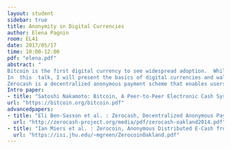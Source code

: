 ```yaml
---
layout: student
sidebar: true
title: Anonymity in Digital Currencies
author: Elena Pagnin
room: EL41
date: 2017/05/17
time: 10:00-12:00
pdf: "elena.pdf"
abstract: "
Bitcoin is the first digital currency to see widespread adoption.  While  payments  are  conducted  between  pseudonyms, Bitcoin  cannot  offer  strong  privacy  guarantees:  payment  transactions   are   recorded   in   a   public   decentralized   ledger, from which  much  information  can  be  deduced.  Zerocoin  tackles  some  of  these  privacy  issues  by unlinking  transactions  from  the  payment’s  origin.  Yet,  it  still reveals  payments’  destinations  and  amounts,  and  is  limited  in functionality.
In  this  talk, I will present the basics of digital currencies and walk though the main steps proposed by the authors of Zerocash to construct  a  full-fledged  ledger-based  digital currency  with  strong  privacy  guarantees.  
Zerocash is a decentralized anonymous payment scheme that enables users to directly pay each other privately: the corresponding transaction hides the payment’s origin, destination, and transferred amount."
Intro paper:
- title: "Satoshi Nakamoto: Bitcoin, A Peer-to-Peer Electronic Cash System"
url: "https://bitcoin.org/bitcoin.pdf"
advancedpapers:
- title: "Eli Ben-Sasson et al. : Zerocash, Decentralized Anonymous Payments from Bitcoin"
  url: "http://zerocash-project.org/media/pdf/zerocash-oakland2014.pdf"
- title: "Ian Miers et al. : Zerocoin, Anonymous Distributed E-Cash from Bitcoin"
  url: "https://isi.jhu.edu/~mgreen/ZerocoinOakland.pdf"
---
```


